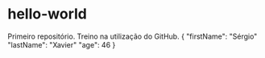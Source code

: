 # hello-world
Primeiro repositório. Treino na utilização do GitHub.
{
"firstName": "Sérgio"
"lastName": "Xavier"
"age": 46
}
